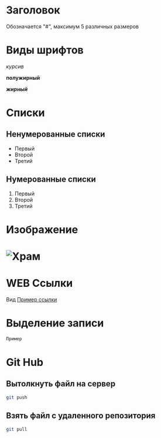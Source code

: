 # Заголовок
Обозначается "#", максимум 5 различных размеров

# Виды шрифтов
*курсив*

**полужирный**

***жирный***

# Списки
## Ненумерованные списки
* Первый
* Второй
* Третий
## Нумерованные списки
1. Первый
2. Второй
3. Третий


# Изображение
![Храм](Храм.jpeg)
=======
# WEB Ссылки
Вид [Пример ссылки](http.example.com "Всплывающая подсказка")

# Выделение записи
```sh 
Пример
```
# Git Hub
## Вытолкнуть файл на сервер
```sh
git push
```
## Взять файл с удаленного репозитория
```sh
git pull
```